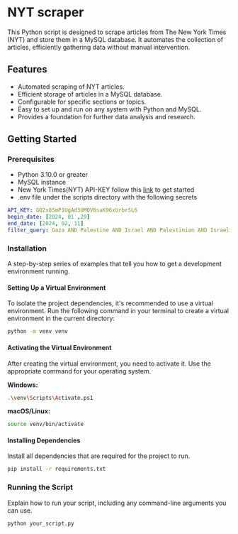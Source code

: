 # NYT scraper

This Python script is designed to scrape articles from The New York Times (NYT) and store them in a MySQL database. It automates the collection of articles, efficiently gathering data without manual intervention.

## Features

- Automated scraping of NYT articles.
- Efficient storage of articles in a MySQL database.
- Configurable for specific sections or topics.
- Easy to set up and run on any system with Python and MySQL.
- Provides a foundation for further data analysis and research.

## Getting Started

### Prerequisites
- Python 3.10.0 or greater
- MySQL instance 
- New York Times(NYT) API-KEY follow this [link](https://developer.nytimes.com/get-started) to get started 
- .env file under the scripts directory with the following secrets 

```yaml
API_KEY: GQ2x8SmP1UgAd3UMQV6saK96xUrbrSL6
begin_date: [2024, 01 ,29]
end_date: [2024, 02, 11]
filter_query: Gaza AND Palestine AND Israel AND Palestinian AND Israeli
```

### Installation

A step-by-step series of examples that tell you how to get a development environment running.

#### Setting Up a Virtual Environment

To isolate the project dependencies, it's recommended to use a virtual environment. Run the following command in your terminal to create a virtual environment in the current directory:

```bash
python -m venv venv
```

#### Activating the Virtual Environment

After creating the virtual environment, you need to activate it. Use the appropriate command for your operating system.

**Windows:**

```bash
.\venv\Scripts\Activate.ps1
```

**macOS/Linux:**

```bash
source venv/bin/activate
```

#### Installing Dependencies

Install all dependencies that are required for the project to run.

```bash
pip install -r requirements.txt
```

### Running the Script

Explain how to run your script, including any command-line arguments you can use.

```bash
python your_script.py
```
